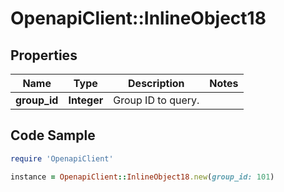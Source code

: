 # OpenapiClient::InlineObject18

## Properties
Name | Type | Description | Notes
------------ | ------------- | ------------- | -------------
**group_id** | **Integer** | Group ID to query. | 

## Code Sample

```ruby
require 'OpenapiClient'

instance = OpenapiClient::InlineObject18.new(group_id: 101)
```


